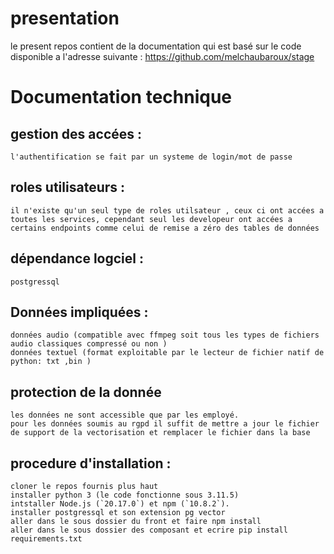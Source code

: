 # presentation 
  le present repos contient de la documentation qui est basé sur le code disponible a l'adresse suivante : https://github.com/melchaubaroux/stage

# Documentation technique

  ## gestion des accées : 
    l'authentification se fait par un systeme de login/mot de passe 

  ## roles utilisateurs : 
    il n'existe qu'un seul type de roles utilsateur , ceux ci ont accées a toutes les services, cependant seul les developeur ont accées a certains endpoints comme celui de remise a zéro des tables de données

  ## dépendance logciel : 
    postgressql

  ## Données impliquées :
    données audio (compatible avec ffmpeg soit tous les types de fichiers audio classiques compressé ou non )
    données textuel (format exploitable par le lecteur de fichier natif de python: txt ,bin ) 

  ## protection de la donnée 
    les données ne sont accessible que par les employé.
    pour les données soumis au rgpd il suffit de mettre a jour le fichier de support de la vectorisation et remplacer le fichier dans la base 
    
  ## procedure d'installation : 
    cloner le repos fournis plus haut 
    installer python 3 (le code fonctionne sous 3.11.5)
    intstaller Node.js (`20.17.0`) et npm (`10.8.2`).
    installer postgressql et son extension pg vector
    aller dans le sous dossier du front et faire npm install
    aller dans le sous dossier des composant et ecrire pip install requirements.txt
    

    
    
    
